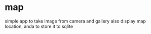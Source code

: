 # map

simple app to take image from camera and gallery also display map location, anda to store it to sqlite

